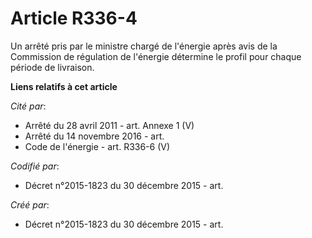 # Article R336-4

Un arrêté pris par le ministre chargé de l'énergie après avis de la Commission de régulation de l'énergie détermine le profil
pour chaque période de livraison.

**Liens relatifs à cet article**

_Cité par_:

  - Arrêté du 28 avril 2011 - art. Annexe 1 (V)
  - Arrêté du 14 novembre 2016 - art.
  - Code de l'énergie - art. R336-6 (V)

_Codifié par_:

  - Décret n°2015-1823 du 30 décembre 2015 - art.

_Créé par_:

  - Décret n°2015-1823 du 30 décembre 2015 - art.
